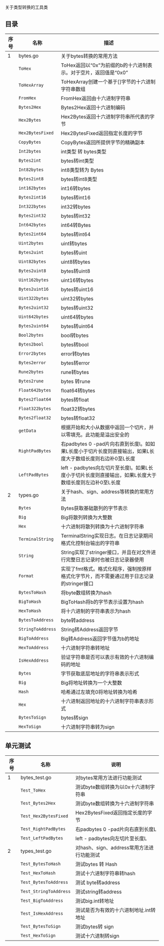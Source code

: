 关于类型转换的工具类

## 目录
 序号 | 名称 | 描述 
---|---|---
 1 | bytes.go | 关于bytes转换的常用方法
 &nbsp; | `ToHex` | ToHex返回以“0x”为前缀的b的十六进制表示。对于空片，返回值是“0x0”
 &nbsp; | `ToHexArray` | ToHexArray创建一个基于[]字节的十六进制字符串数组
 &nbsp; | `FromHex` | FromHex返回由十六进制字符串
 &nbsp; | `Bytes2Hex` | Bytes2Hex返回十六进制编码
 &nbsp; | `Hex2Bytes` | Hex2Bytes返回十六进制字符串所代表的字节
 &nbsp; | `Hex2BytesFixed` | Hex2BytesFixed返回指定长度的字节
 &nbsp; | `CopyBytes` | CopyBytes返回所提供字节的精确副本
 &nbsp; | `Int2bytes` | int类型 转 bytes类型
 &nbsp; | `Bytes2int` | bytes转int类型
 &nbsp; | `Int82bytes` | int8类型转为 Bytes
 &nbsp; | `Bytes2int8` | bytes转int8类型
 &nbsp; | `int162bytes` | int16转bytes
 &nbsp; | `Bytes2int16` | bytes转int16
 &nbsp; | `Int322bytes` | int32转bytes
 &nbsp; | `Bytes2int32` | bytes转int32
 &nbsp; | `Int642bytes` | int64转Bytes
 &nbsp; | `Bytes2int64` | bytes转int64
 &nbsp; | `Uint2bytes` | uint转bytes
 &nbsp; | `Bytes2uint` | bytes转uint
 &nbsp; | `Uint82bytes` | uint8转bytes
 &nbsp; | `Bytes2uint8` | bytes转uint8
 &nbsp; | `Uint162bytes` | uint16转bytes
 &nbsp; | `Bytes2uint16` | bytes转uint16
 &nbsp; | `Uint322bytes` | uint32转bytes
 &nbsp; | `Bytes2uint32` | bytes转uint32
 &nbsp; | `Uint642bytes` | uint64转bytes
 &nbsp; | `Bytes2uint64` | bytes转uint64
 &nbsp; | `Bool2bytes` | bool转bytes
 &nbsp; | `Bytes2bool` | bytes转bool
 &nbsp; | `Error2bytes` | error转bytes
 &nbsp; | `Bytes2error` | bytes转error
 &nbsp; | `Rune2bytes` | rune转bytes
 &nbsp; | `Bytes2rune` | bytes 转rune
 &nbsp; | `Float642bytes` | float64转bytes 
 &nbsp; | `Bytes2float64` | bytes转float 
 &nbsp; | `Float322bytes` | float32转bytes 
 &nbsp; | `Bytes2float32` | bytes转float32
 &nbsp; | `getData` | 根据开始和大小从数据中返回一个切片，并以零填充。此功能是溢出安全的
 &nbsp; | `RightPadBytes` | 右padbytes 0 -pad片向右直到长度l。如如果L长度小于切片长度则直接输出，如果L长度大于数组长度则右边补0至L长度
 &nbsp; | `LeftPadBytes` | left - padbytes向左切片至长度l。如果L长度小于切片长度则直接输出，如果L长度大于数组长度则左边补0至L长度
 2 | types.go | 关于hash、sign、address等转换的常用方法
  &nbsp; | `Bytes` | Bytes获取基础散列的字节表示
  &nbsp; | `Big` | Big将散列转换为大整数
  &nbsp; | `Hex` | 十六进制将散列转换为十六进制字符串
  &nbsp; | `TerminalString` | TerminalString实现日志。在日志记录期间格式化控制台输出的字符串
  &nbsp; | `String` | String实现了stringer接口，并且在对文件进行完整日志记录时也被日志记录器使用
  &nbsp; | `Format` | 实现了fmt格式。格式化程序，强制按原样格式化字节片，而不需要通过用于日志记录的stringer接口
  &nbsp; | `BytesToHash` | 将byte数组转换为hash
  &nbsp; | `BigToHash` | BigToHash将b的字节表示设置为hash
  &nbsp; | `HexToHash` | 将十六进制的字符串表示为hash
  &nbsp; | `BytesToAddress` | byte转address
  &nbsp; | `StringToAddress` | String转Address返回字节
  &nbsp; | `BigToAddress` | Big转Address返回字节值为b的地址
  &nbsp; | `HexToAddress` | 十六进制字符串转地址
  &nbsp; | `IsHexAddress` | 验证字符串是否可以表示有效的十六进制编码的地址
  &nbsp; | `Bytes` | 字节获取底层地址的字符串表示形式
  &nbsp; | `Big` | Big将地址转换为一个大整数
  &nbsp; | `Hash` | 哈希通过左填充0将地址转换为哈希
  &nbsp; | `Hex` | 十六进制返回地址的十六进制字符串表示形式
  &nbsp; | `BytesToSign` | bytes转sign
  &nbsp; | `HexToSign` | 十六进制字符串转为sign
  
  ## 单元测试 
  
  序号 | 名称 | 说明
  ---|---|---
 1 | bytes_test.go  | 对bytes常用方法进行功能测试
 &nbsp; | `Test_ToHex` | 测试byte数组转换为以0x十六进制字符串
 &nbsp; | `Test_Bytes2Hex` | 测试byte数组转换为十六进制字符串
 &nbsp; | `Test_Hex2BytesFixed` | Hex2BytesFixed返回指定长度的字节
 &nbsp; | `Test_RightPadBytes` | 右padbytes 0 -pad片向右直到长度L
 &nbsp; | `Test_LeftPadBytes` | left - padbytes向左切片至长度L
 2 | types_test.go  | 对hash、sign、address常用方法进行功能测试
 &nbsp; | `Test_BytesToHash` | 测试bytes 转 Hash
 &nbsp; | `Test_HexToHash` | 测试十六进制字符串转hash
 &nbsp; | `Test_BytesToAddress` | 测试 byte转address
 &nbsp; | `Test_StringToAddress` | 测试string转address
 &nbsp; | `Test_BigToAddress` | 测试big.int转地址
 &nbsp; | `Test_IsHexAddress` | 测试是否为有效的十六进制地址.int转地址
 &nbsp; | `Test_BytesToSign` | 测试bytes转 sign
 &nbsp; | `Test_HexToSign` | 测试十六进制转sign
  
